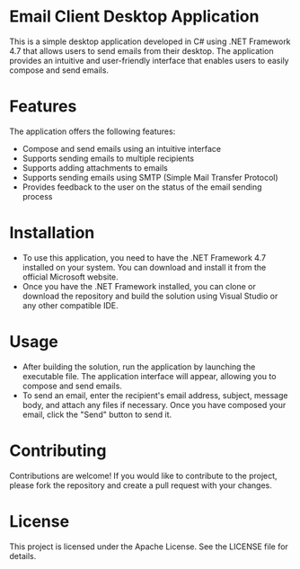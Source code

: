 # Email Client Desktop Application
This is a simple desktop application developed in C# using .NET Framework 4.7 that allows users to send emails from their desktop. The application provides an intuitive and user-friendly interface that enables users to easily compose and send emails.

# Features
The application offers the following features:

- Compose and send emails using an intuitive interface
- Supports sending emails to multiple recipients
- Supports adding attachments to emails
- Supports sending emails using SMTP (Simple Mail Transfer Protocol)
- Provides feedback to the user on the status of the email sending process

# Installation
- To use this application, you need to have the .NET Framework 4.7 installed on your system. You can download and install it from the official Microsoft website.
- Once you have the .NET Framework installed, you can clone or download the repository and build the solution using Visual Studio or any other compatible IDE.

# Usage
- After building the solution, run the application by launching the executable file. The application interface will appear, allowing you to compose and send emails.
- To send an email, enter the recipient's email address, subject, message body, and attach any files if necessary. Once you have composed your email, click the "Send" button to send it.

# Contributing
Contributions are welcome! If you would like to contribute to the project, please fork the repository and create a pull request with your changes.

# License
This project is licensed under the Apache License. See the LICENSE file for details.
